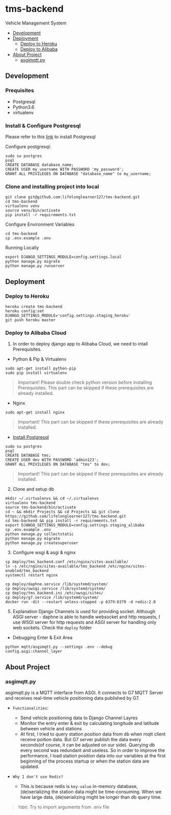 # tms-backend
Vehicle Management System
- [Development](#development)
- [Deployment](#deployment)
  - [Deploy to Heroku](#deploy-to-heroku)
  - [Deploy to Alibaba](#deploy-to-alibaba)
- [About Project](#about-project)
  - [asgimqtt.py](#asgimqtt.py)

## Development
### Prequisites
 - Postgresql
 - Python3.6
 - virtualenv

### Install & Configure Postgresql
Please refer to this [link](https://www.postgresql.org/download/) to install Postgresql

Configure postgresql:
```
sudo su postgres
psql
CREATE DATABASE database_name;
CREATE USER my_username WITH PASSWORD 'my_password';
GRANT ALL PRIVILEGES ON DATABASE "database_name" to my_username;
```

### Clone and installing project into local
```
git clone git@github.com:lifelonglearner127/tms-backend.git
cd tms-backend
virtualenv venv
source venv/bin/activate
pip install -r requirements.txt
```

Configure Environment Variables
```
cd tms-backend
cp .env.example .env
```

Running Locally
```
export DJANGO_SETTINGS_MODULE=config.settings.local
python manage.py migrate
python manage.py runserver
```


## Deployment
### Deploy to Heroku
```
heroku create tms-backend
heroku config:set DJANGO_SETTINGS_MODULE='config.settings.staging_heroku'
git push heroku master
```


### Deploy to Alibaba Cloud
1. In order to deploy django app to Alibaba Cloud, we need to intall Prerequisites.
 - Python & Pip & Virtualenv
```
sudo apt-get install python-pip
sudo pip install virtualenv
```
> Important! Please double check python version before installing Prerequisites. This part can be skipped if these prerequisites are already installed.
 
 - Nginx
```
sudo apt-get install nginx
```
> Important! This part can be skipped if these prerequisites are already installed.
 
 - [Install Postgresql](https://www.postgresql.org/download/)
```
sudo su postgres
psql
CREATE DATABASE tms;
CREATE USER dev WITH PASSWORD 'admin123';
GRANT ALL PRIVILEGES ON DATABASE "tms" to dev;
```
> Important! This part can be skipped if these prerequisites are already installed.

2. Clone and setup db
```
mkdir ~/.virtualenvs && cd ~/.virtualenvs
virtualenv tms-backend
source tms-backend/bin/activate
cd ~ && mkdir Projects && cd Projects && git clone https://github.com/lifelonglearner127/tms-backend.git
cd tms-backend && pip install -r requirements.txt
export DJANGO_SETTINGS_MODULE=config.settings.staging_alibaba
cp .env.example .env
python manage.py collectstatic
python manage.py migrate
python manage.py createsuperuser
```

3. Configure wsgi & asgi & nginx
```
cp deploy/tms_backend.conf /etc/nginx/sites-available/
ln -s /etc/nginx/sites-available/tms_backend /etc/nginx/sites-enabled/tms_backend
systemctl restart nginx

cp deploy/daphne.service /lib/systemd/system/
cp deploy/uwsgi.service /lib/systemd/system/
cp deploy/tms_backend.ini /etc/uwsgi/sites/
cp deploy/g7.service /lib/systemd/system/
docker run -dit --restart unless-stopped -p 6379:6379 -d redis:2.8
```

5. Explanation
Django Channels is used for providing socket. Although ASGI server - daphne is able to handle websocket and http requests, I use WSGI server for http requests and ASGI server for handling only web sockets.
Check the `deploy` folder
 - Debugging Enter & Exit Area
```
python mqtt/asgimqtt.py --settings .env --debug config.asgi:channel_layer
```


## About Project
### asgimqtt.py
asgimqtt.py is a MQTT interface from ASGI. It connects to G7 MQTT Server and receives real-time vehicle positioning data published by G7.

- `Functionalities`:
  - Send vehicle positioning data to Django Channel Layres
  - Monitor the entry enter & exit by calculating longitude and latitude between vehicle and stations
  - At first, I tried to query station position data from db when mqtt client receive poition data. But G7 server publish the data every seconds(of course, it can be adjusted on our side). Querying db every second was redundant and useless. So in order to improve the performance, I load station position data into our variables at the first beginning of the process startup or when the station data are updated.
 
- `Why I don't use Redis?`
  - This is because redis is `key-value` in-memory database, (de)serializing the station data might be time-consuming. When we have large data, (de)serializing might be longer than db query time.

> `TODO`: Try to import arguments from .env file
